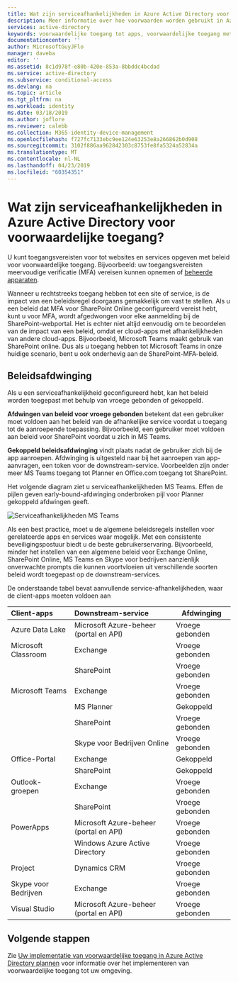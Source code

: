 ```yaml
---
title: Wat zijn serviceafhankelijkheden in Azure Active Directory voor voorwaardelijke toegang? | Microsoft Docs
description: Meer informatie over hoe voorwaarden worden gebruikt in Azure Active Directory voor voorwaardelijke toegang voor het activeren van een beleid.
services: active-directory
keywords: voorwaardelijke toegang tot apps, voorwaardelijke toegang met Azure AD, beveiligde toegang tot bedrijfsresources, beleid voor voorwaardelijke toegang
documentationcenter: ''
author: MicrosoftGuyJFlo
manager: daveba
editor: ''
ms.assetid: 8c1d978f-e80b-420e-853a-8bbddc4bcdad
ms.service: active-directory
ms.subservice: conditional-access
ms.devlang: na
ms.topic: article
ms.tgt_pltfrm: na
ms.workload: identity
ms.date: 03/18/2019
ms.author: joflore
ms.reviewer: calebb
ms.collection: M365-identity-device-management
ms.openlocfilehash: f727fc7133ebc9ee124e63253e8a266862b0d908
ms.sourcegitcommit: 3102f886aa962842303c8753fe8fa5324a52834a
ms.translationtype: MT
ms.contentlocale: nl-NL
ms.lasthandoff: 04/23/2019
ms.locfileid: "60354351"
---
```

# <a name="what-are-service-dependencies-in-azure-active-directory-conditional-access"></a>Wat zijn serviceafhankelijkheden in Azure Active Directory voor voorwaardelijke toegang? 


U kunt toegangsvereisten voor tot websites en services opgeven met beleid voor voorwaardelijke toegang. Bijvoorbeeld: uw toegangsvereisten meervoudige verificatie (MFA) vereisen kunnen opnemen of [beheerde apparaten](require-managed-devices.md). 


Wanneer u rechtstreeks toegang hebben tot een site of service, is de impact van een beleidsregel doorgaans gemakkelijk om vast te stellen. Als u een beleid dat MFA voor SharePoint Online geconfigureerd vereist hebt, kunt u voor MFA, wordt afgedwongen voor elke aanmelding bij de SharePoint-webportal. Het is echter niet altijd eenvoudig om te beoordelen van de impact van een beleid, omdat er cloud-apps met afhankelijkheden van andere cloud-apps. Bijvoorbeeld, Microsoft Teams maakt gebruik van SharePoint online. Dus als u toegang hebben tot Microsoft Teams in onze huidige scenario, bent u ook onderhevig aan de SharePoint-MFA-beleid.   


## <a name="policy-enforcement"></a>Beleidsafdwinging 

Als u een serviceafhankelijkheid geconfigureerd hebt, kan het beleid worden toegepast met behulp van vroege gebonden of gekoppeld. 

**Afdwingen van beleid voor vroege gebonden** betekent dat een gebruiker moet voldoen aan het beleid van de afhankelijke service voordat u toegang tot de aanroepende toepassing. Bijvoorbeeld, een gebruiker moet voldoen aan beleid voor SharePoint voordat u zich in MS Teams. 

**Gekoppeld beleidsafdwinging** vindt plaats nadat de gebruiker zich bij de app aanroepen. Afdwinging is uitgesteld naar bij het aanroepen van app-aanvragen, een token voor de downstream-service. Voorbeelden zijn onder meer MS Teams toegang tot Planner en Office.com toegang tot SharePoint. 

Het volgende diagram ziet u serviceafhankelijkheden MS Teams. Effen de pijlen geven early-bound-afdwinging onderbroken pijl voor Planner gekoppeld afdwingen geeft. 



![Serviceafhankelijkheden MS Teams](./media/service-dependencies/01.png)



  

Als een best practice, moet u de algemene beleidsregels instellen voor gerelateerde apps en services waar mogelijk. Met een consistente beveiligingspostuur biedt u de beste gebruikerservaring. Bijvoorbeeld, minder het instellen van een algemene beleid voor Exchange Online, SharePoint Online, MS Teams en Skype voor bedrijven aanzienlijk onverwachte prompts die kunnen voortvloeien uit verschillende soorten beleid wordt toegepast op de downstream-services. 

De onderstaande tabel bevat aanvullende service-afhankelijkheden, waar de client-apps moeten voldoen aan  

| Client-apps         | Downstream-service                          | Afdwinging |
| :--                 | :--                                         | ---         | 
| Azure Data Lake     | Microsoft Azure-beheer (portal en API) | Vroege gebonden |
| Microsoft Classroom | Exchange                                    | Vroege gebonden |
|                     | SharePoint                                  | Vroege gebonden  |
| Microsoft Teams     | Exchange                                    | Vroege gebonden |
|                     | MS Planner                                  | Gekoppeld  |
|                     | SharePoint                                  | Vroege gebonden |
|                     | Skype voor Bedrijven Online                   | Vroege gebonden |
| Office-Portal       | Exchange                                    | Gekoppeld  |
|                     | SharePoint                                  | Gekoppeld  |
| Outlook-groepen      | Exchange                                    | Vroege gebonden |
|                     | SharePoint                                  | Vroege gebonden |
| PowerApps           | Microsoft Azure-beheer (portal en API) | Vroege gebonden |
|                     | Windows Azure Active Directory              | Vroege gebonden |
| Project             | Dynamics CRM                                | Vroege gebonden |
| Skype voor Bedrijven  | Exchange                                    | Vroege gebonden |
| Visual Studio       | Microsoft Azure-beheer (portal en API) | Vroege gebonden |



## <a name="next-steps"></a>Volgende stappen

Zie [Uw implementatie van voorwaardelijke toegang in Azure Active Directory plannen](plan-conditional-access.md) voor informatie over het implementeren van voorwaardelijke toegang tot uw omgeving.
